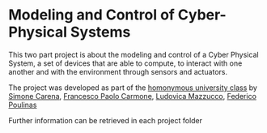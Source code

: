 # Modeling and Control of Cyber-Physical Systems

This two part project is about the modeling and control of a Cyber Physical System, a set of devices that are able to compute, to interact with one another and with the environment through sensors and actuators.

The project was developed as part of the [homonymous university class](https://didattica.polito.it/pls/portal30/gap.pkg_guide.viewGap?p_cod_ins=01UDSOV&p_a_acc=2023&p_header=S&p_lang=&multi=N) by [Simone Carena](https://github.com/SimoneCarena), [Francesco Paolo Carmone](https://github.com/enfff), [Ludovica Mazzucco](https://github.com/lumazzucco), [Federico Poulinas](https://github.com/FPKohitsuji)

Further information can be retrieved in each project folder